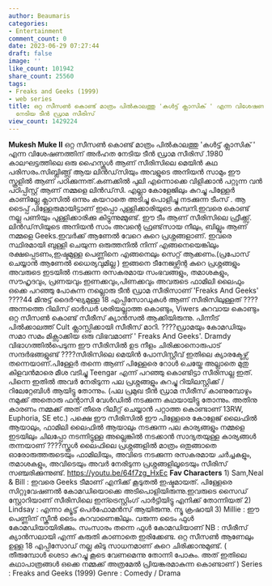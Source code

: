 ```yaml
---
author: Beaumaris
categories:
- Entertainment
comment_count: 0
date: 2023-06-29 07:27:44
draft: false
image: ''
like_count: 101942
share_count: 25560
tags:
- Freaks and Geeks (1999)
- web series
title: ഒറ്റ സീസൺ കൊണ്ട് മാത്രം പിൽകാലത്തു 'കൾട്ട് ക്ലാസിക് ' എന്ന വിശേഷണത്തിന് അർഹത
  നേടിയ ടീൻ ഡ്രാമ സീരിസ്
view_count: 1429224
---
```


**Mukesh Muke II** ഒറ്റ സീസൺ കൊണ്ട് മാത്രം പിൽകാലത്തു 'കൾട്ട് ക്ലാസിക് ' എന്ന വിശേഷണത്തിന് അർഹത നേടിയ ടീൻ ഡ്രാമ സീരിസ് .1980 കാലഘട്ടത്തിലെ ഒരു ഹൈസ്കൂൾ ആണ് സീരിസിലെ മെയിൻ കഥ പരിസരം.സിബ്ലിങ്ങ്സ് ആയ ലിൻഡ്‌സിയും അവളുടെ അനിയൻ സാമും ഈ സ്കൂളിൽ ആണ് പഠിക്കുന്നത്.കണക്കിൽ പുലി എന്നൊക്കെ വിളിക്കാൻ പറ്റുന്ന വൻ പഠിപ്പിസ്റ്റ് ആണ് നമ്മളെ ലിൻഡ്‌സി. എല്ലാ കോളേജിലും കുറച്ചു പിള്ളേർ കാണില്ലേ ക്ലാസിൽ ഒന്നും കയറാതെ അടിച്ചു പൊളിച്ചു നടക്കുന്ന ടീംസ് . ആ ടൈപ്പ് പിള്ളേരുമായിട്ടാണ് ഇപ്പൊ പുള്ളിക്കാരിയുടെ കമ്പനി.ഇവരെ കൊണ്ട് നല്ല പണിയും പുള്ളിക്കാരിക്കു കിട്ടുന്നുമ്മുണ്ട്. ഈ ടീം ആണ് സീരിസിലെ ഫ്രീക്ക്സ്. ലിൻഡ്‌സിയുടെ അനിയൻ സാം അവന്റെ ഫ്രണ്ട്‌സായ നീലും, ബില്ലും ആണ് നമ്മളെ Geeks.ഇവർക്ക് ആണേൽ വേറെ കുറെ പ്രശ്നങ്ങളാണ്. ഇവരെ സ്ഥിരമായി ബുള്ളി ചെയുന്ന ഒരുത്തനിൽ നിന്ന് എങ്ങനെയെങ്കിലും രക്ഷപ്പെടണം,ഇഷ്ടമുള്ള പെണ്ണിനെ എങ്ങനെലും സെറ്റ് ആക്കണം.(പ്രപോസ് ചെയ്യാൻ ആണേൽ ധൈര്യവുമില്ല ) [](https://cdn.boolokam.com/articles/2023/06/r2222-1.jpg)ഇങ്ങനെ ടീനേജഴ്സിന്റ കുറെ പ്രശ്നങ്ങളും അവരുടെ ഇടയിൽ നടക്കുന്ന രസകരമായ സംഭവങ്ങളും, തമാശകളും, സൗഹൃദവും, പ്രണയവും ഇണക്കവും,പിണക്കവും അവരുടെ ഫാമിലി ലൈഫും ഒക്കെ പറഞ്ഞു പോകുന്ന നല്ലൊരു ടീൻ ഡ്രാമ സീരിസാണ് 'Freaks And Geeks' ????44 മിനുട്ട് ദൈർഘ്യമുള്ള 18 എപ്പിസോഡുകൾ ആണ് സീരിസിലുള്ളത് ????അന്നത്തെ റിലിസ് ഓർഡർ ശരിയല്ലാത്ത കൊണ്ടും, Viwers കുറവായ കൊണ്ടും ഒറ്റ സീസൺ കൊണ്ട് സീരീസ് ക്യാൻസൽ ആക്കിയിരുന്നു. പിന്നീട് പിൽക്കാലത്ത് Cult ക്ലാസ്സിക്കായി സീരീസ് മാറി. ????ഡ്രാമയും കോമഡിയും സമാ സമം മിക്സാക്കിയ ഒരു വിഭവമാണ് ' Freaks And Geeks'. Dramdy വിഭാഗത്തിൽപെടുന്ന ഈ സീരിസിൽ ഉട നീളം ചിരിക്കാനൊരുപാട് സന്ദർഭങ്ങളുണ്ട് ????സീരിസിലെ മെയിൻ പോസിസ്റ്റീവ് ഇതിലെ ക്യാരക്ടേഴ്സ് തന്നെയാണ്.പിള്ളേർ തന്നെ ആണ് പിള്ളേരെ റോൾ ചെയ്തേ അല്ലാതെ മുതു കിളവൻമാരെ മീശ വടിച്ചു Teengar എന്ന് പറഞ്ഞു കൊണ്ടിട്ടാ സീരിസല്ല ഇത്. പിന്നെ ഇതിൽ അവർ നേരിടുന്ന പല പ്രശ്നങ്ങളും കുറച്ചു റിയിലസ്റ്റിക്ക് /റിലേറ്റേബിൾ ആയിട്ടു തോന്നും. (പല പ്രമുഖ ടീൻ ഡ്രാമ സീരീസ് കാണുമ്പോഴും നമുക്ക് അതൊരു ഫന്റാസി വേൾഡിൽ നടക്കുന്ന കഥയായിട്ടു തോന്നും. അതിനു കാരണം നമ്മക്ക് അത് തീരെ റിലീറ്റ് ചെയ്യാൻ പറ്റാത്ത കൊണ്ടാണ് 13RW, Euphoria, SE etc.) പക്ഷെ ഈ സീരിസിൽ ഈ പിള്ളേരെ കോളേജ് ലൈഫിൽ ആയാലും, ഫാമിലി ലൈഫിൽ ആയാലും നടക്കുന്ന പല കാര്യങ്ങളും നമ്മളെ ഇടയിലും ചിലപ്പോ നടന്നിട്ടുള്ള അല്ലെങ്കിൽ നടക്കാൻ സാദ്യതയുള്ള കാര്യങ്ങൾ തന്നയാണ് ????സ്കൂൾ ലൈഫിലെ പ്രശ്നങ്ങളിൽ മാത്രം ഒതുങ്ങാതെ ഓരോരുത്തരുടെയും ഫാമിലിയും, അവിടെ നടക്കുന്ന രസകരമായ ചർച്ചകളും, തമാശകളും, അവിടെയും അവർ നേരിടുന്ന പ്രശ്നങ്ങളിലൂടെയും സീരിസ് സഞ്ചരിക്കുന്നുണ്ട്. https://youtu.be/64f7zg_HxEc **Fav Characters** 1) Sam,Neal & Bill : ഇവരെ Geeks ടീമാണ് എനിക്ക് കൂടുതൽ ഇഷ്ടമായത്. പിള്ളേരെ സിറ്റുവേഷണൽ കോമഡിയൊക്കെ അടിപൊളിയിരുന്നു.ഇവരുടെ സൈഡ് സ്റ്റോറിയാണ് സീരിസിലെ ഇന്ട്രെസ്റ്റിംഗ് പാർട്ടിയിട്ടു എനിക്ക് തോന്നിയത് 2) Lindsay : എന്നാ ക്യൂട്ട് പെർഫോമൻസ് ആയിരുന്നു. ന്യൂ ക്രഷായി 3) Millie : ഈ പെണ്ണിന് സ്ക്രീൻ ടൈം കുറവാണെങ്കിലും. വരുന്ന ടൈം ഫുൾ കോമഡിയായിരിക്കും. സംസാരം തന്നെ ഫുൾ കോമഡിയാണ് NB : സീരീസ് ക്യാൻസലായി എന്ന് കരുതി കാണാതെ ഇരിക്കേണ്ട. ഒറ്റ സീസൺ ആണേലും ഉള്ള 18 എപ്പിസോഡ് നല്ല കിടു സാധനമാണ് കുറെ ചിരിക്കാനുമുണ്ട്. ( തീരുമ്പോൾ ശെടാ കുറച്ചു കൂടെ വേണമെന്നു തോന്നി പോകും. അത് ഇതിലെ കഥാപാത്രങ്ങൾ ഒക്കെ നമ്മക്ക് അത്രമേൽ പ്രിയങ്കരമാകുന്ന കൊണ്ടാണ് ) Series : Freaks and Geeks (1999) Genre : Comedy / Drama